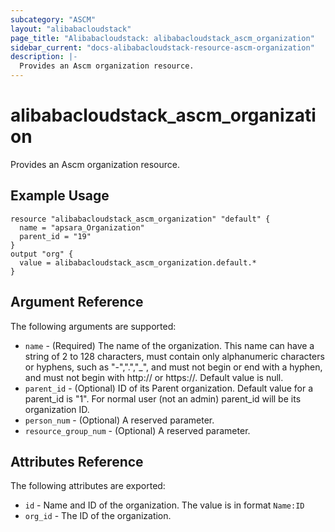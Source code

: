 ```yaml
---
subcategory: "ASCM"
layout: "alibabacloudstack"
page_title: "Alibabacloudstack: alibabacloudstack_ascm_organization"
sidebar_current: "docs-alibabacloudstack-resource-ascm-organization"
description: |-
  Provides an Ascm organization resource.
---
```


# alibabacloudstack\_ascm_organization

Provides an Ascm organization resource.

## Example Usage

```
resource "alibabacloudstack_ascm_organization" "default" {
  name = "apsara_Organization"
  parent_id = "19"
}
output "org" {
  value = alibabacloudstack_ascm_organization.default.*
}
```
## Argument Reference

The following arguments are supported:

* `name` - (Required) The name of the organization. This name can have a string of 2 to 128 characters, must contain only alphanumeric characters or hyphens, such as "-",".","_", and must not begin or end with a hyphen, and must not begin with http:// or https://. Default value is null.
* `parent_id` - (Optional) ID of its Parent organization. Default value for a parent_id is "1". For normal user (not an admin) parent_id will be its organization ID.
* `person_num` - (Optional) A reserved parameter.
* `resource_group_num` - (Optional) A reserved parameter.

## Attributes Reference

The following attributes are exported:

* `id` - Name and ID of the organization. The value is in format `Name:ID`
* `org_id` - The ID of the organization.
